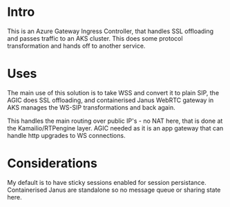 # Intro
This is an Azure Gateway Ingress Controller, that handles SSL offloading and passes traffic to an AKS cluster. This does some protocol transformation and hands off to another service. 

# Uses
The main use of this solution is to take WSS and convert it to plain SIP, the AGIC does SSL offloading, and containerised Janus WebRTC gateway in AKS manages the WS-SIP transformations and back again. 

This handles the main routing over public IP's - no NAT here, that is done at the Kamailio/RTPengine layer. AGIC needed as it is an app gateway that can handle http upgrades to WS connections. 

# Considerations
My default is to have sticky sessions enabled for session persistance. Containerised Janus are standalone so no message queue or sharing state here. 